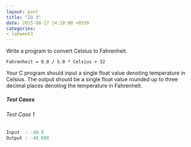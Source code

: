 ```yaml
---
layout: post
title: "IO 3"
date: 2015-08-17 14:10:00 +0530
categories:
- labweek3
---
```


Write a program to convert Celsius to Fahrenheit.

`Fahrenheit = 9.0 / 5.0 * Celsius + 32`

Your C program should input a single float value
denoting temperature in Celsius. The output should be
a single float value rounded up to three decimal places
denoting the temperature in Fahrenheit.

##### Test Cases

###### Test Case 1

``` c
Input  : -40.0
Output : -40.000
```
